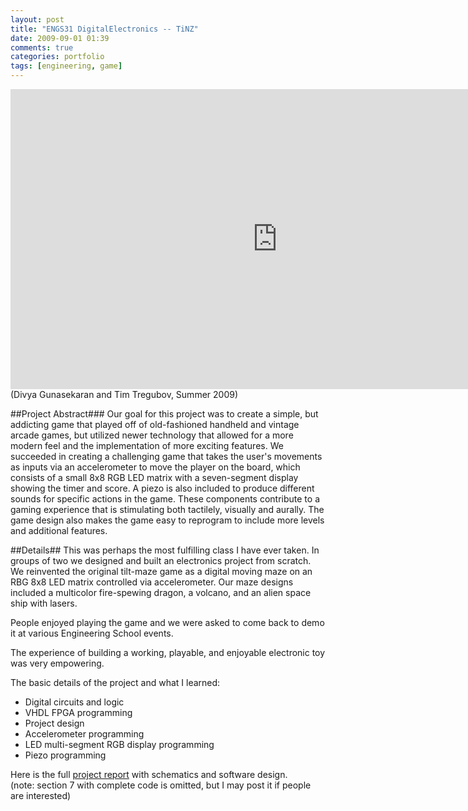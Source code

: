 ```yaml
---
layout: post
title: "ENGS31 DigitalElectronics -- TiNZ"
date: 2009-09-01 01:39
comments: true
categories: portfolio 
tags: [engineering, game]
---
```



<iframe width="853" height="480" src="http://www.youtube.com/embed/jcJoUI1PBZo?rel=0&amp;hd=1" frameborder="0" allowfullscreen></iframe>
(Divya Gunasekaran and Tim Tregubov, Summer 2009)

##Project Abstract###
Our goal for this project was to create a simple, but addicting game that played off of old-fashioned handheld and vintage arcade games, but utilized newer technology that allowed for a more modern feel and the implementation of more exciting features. We succeeded in creating a challenging game that takes the user's movements as inputs via an accelerometer to move the player on the board, which consists of a small 8x8 RGB LED matrix with a seven-segment display showing the timer and score. A piezo is also included to produce different sounds for specific actions in the game. These components contribute to a gaming experience that is stimulating both tactilely, visually and aurally. The game design also makes the game easy to reprogram to include more levels and additional features.

<!--more-->

##Details##
This was perhaps the most fulfilling class I have ever taken.  In groups of two we designed and built an electronics project from scratch.  We reinvented the original tilt-maze game as a digital moving maze on an RBG 8x8 LED matrix controlled via accelerometer.  Our maze designs included a multicolor fire-spewing dragon, a volcano, and an alien space ship with lasers.

People enjoyed playing the game and we were asked to come back to demo it at various Engineering School events. 

The experience of building a working, playable, and enjoyable electronic toy was very empowering. 

The basic details of the project and what I learned:

* Digital circuits and logic
* VHDL FPGA programming
* Project design
* Accelerometer programming
* LED multi-segment RGB display programming
* Piezo programming


Here is the full [project report](https://s3.amazonaws.com/timofei7portfolio/TiNZ/engs31FinalReport.pdf) with schematics and software design.  
(note: section 7 with complete code is omitted, but I may post it if people are interested)


